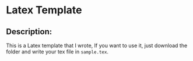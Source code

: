 # Latex Template

## Description:

This is a Latex template that I wrote, If you want to use it, just download the folder and write your tex file in ``sample.tex``. 
